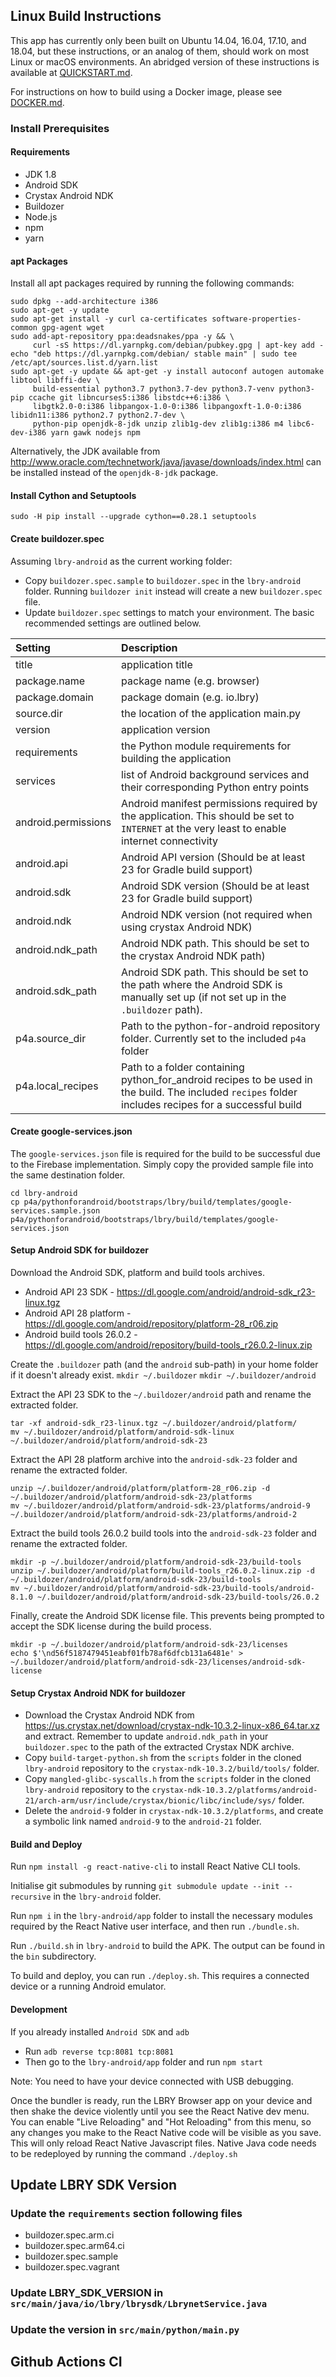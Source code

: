 ## Linux Build Instructions

This app has currently only been built on Ubuntu 14.04, 16.04, 17.10, and 18.04, but these instructions, or an analog of them, should work on most Linux or macOS environments. An abridged version of these instructions is available at [QUICKSTART.md](QUICKSTART.md).

For instructions on how to build using a Docker image, please see [DOCKER.md](DOCKER.md).

### Install Prerequisites

#### Requirements
* JDK 1.8
* Android SDK
* Crystax Android NDK
* Buildozer
* Node.js
* npm
* yarn

#### apt Packages
Install all apt packages required by running the following commands:
```
sudo dpkg --add-architecture i386
sudo apt-get -y update
sudo apt-get install -y curl ca-certificates software-properties-common gpg-agent wget
sudo add-apt-repository ppa:deadsnakes/ppa -y && \
     curl -sS https://dl.yarnpkg.com/debian/pubkey.gpg | apt-key add -
echo "deb https://dl.yarnpkg.com/debian/ stable main" | sudo tee /etc/apt/sources.list.d/yarn.list
sudo apt-get -y update && apt-get -y install autoconf autogen automake libtool libffi-dev \
     build-essential python3.7 python3.7-dev python3.7-venv python3-pip ccache git libncurses5:i386 libstdc++6:i386 \
     libgtk2.0-0:i386 libpangox-1.0-0:i386 libpangoxft-1.0-0:i386 libidn11:i386 python2.7 python2.7-dev \
     python-pip openjdk-8-jdk unzip zlib1g-dev zlib1g:i386 m4 libc6-dev-i386 yarn gawk nodejs npm
```
Alternatively, the JDK available from http://www.oracle.com/technetwork/java/javase/downloads/index.html can be installed instead of the `openjdk-8-jdk` package.

#### Install Cython and Setuptools
```
sudo -H pip install --upgrade cython==0.28.1 setuptools
```

#### Create buildozer.spec
Assuming `lbry-android` as the current working folder:
* Copy `buildozer.spec.sample` to `buildozer.spec` in the `lbry-android` folder. Running `buildozer init` instead will create a new `buildozer.spec` file.
* Update `buildozer.spec` settings to match your environment. The basic recommended settings are outlined below.


| Setting             | Description                  |
|:------------------- |:-----------------------------|
| title               | application title            |
| package.name        | package name (e.g. browser)   |
| package.domain      | package domain (e.g. io.lbry) |
| source.dir          | the location of the application main.py |
| version             | application version          |
| requirements        | the Python module requirements for building the application |
| services            | list of Android background services and their corresponding Python entry points |
| android.permissions | Android manifest permissions required by the application. This should be set to `INTERNET` at the very least to enable internet connectivity |
| android.api         | Android API version (Should be at least 23 for Gradle build support) |
| android.sdk         | Android SDK version (Should be at least 23 for Gradle build support) |
| android.ndk         | Android NDK version (not required when using crystax Android NDK) |
| android.ndk_path    | Android NDK path. This should be set to the crystax Android NDK path) |
| android.sdk_path    | Android SDK path. This should be set to the path where the Android SDK is manually set up (if not set up in the `.buildozer` path). |
| p4a.source_dir      | Path to the python-for-android repository folder. Currently set to the included `p4a` folder |
| p4a.local_recipes   | Path to a folder containing python_for_android recipes to be used in the build. The included `recipes` folder includes recipes for a successful build |

#### Create google-services.json
The `google-services.json` file is required for the build to be successful due to the Firebase implementation. Simply copy the provided sample file into the same destination folder.
```
cd lbry-android
cp p4a/pythonforandroid/bootstraps/lbry/build/templates/google-services.sample.json p4a/pythonforandroid/bootstraps/lbry/build/templates/google-services.json
```

#### Setup Android SDK for buildozer
Download the Android SDK, platform and build tools archives.
* Android API 23 SDK - https://dl.google.com/android/android-sdk_r23-linux.tgz
* Android API 28 platform - https://dl.google.com/android/repository/platform-28_r06.zip
* Android build tools 26.0.2 - https://dl.google.com/android/repository/build-tools_r26.0.2-linux.zip

Create the `.buildozer` path (and the `android` sub-path) in your home folder if it doesn't already exist.
`mkdir ~/.buildozer`
`mkdir ~/.buildozer/android`

Extract the API 23 SDK to the `~/.buildozer/android` path and rename the extracted folder.
```
tar -xf android-sdk_r23-linux.tgz ~/.buildozer/android/platform/
mv ~/.buildozer/android/platform/android-sdk-linux ~/.buildozer/android/platform/android-sdk-23
```

Extract the API 28 platform archive into the `android-sdk-23` folder and rename the extracted folder.
```
unzip ~/.buildozer/android/platform/platform-28_r06.zip -d ~/.buildozer/android/platform/android-sdk-23/platforms
mv ~/.buildozer/android/platform/android-sdk-23/platforms/android-9 ~/.buildozer/android/platform/android-sdk-23/platforms/android-2
```

Extract the build tools 26.0.2 build tools into the `android-sdk-23` folder and rename the extracted folder.
```
mkdir -p ~/.buildozer/android/platform/android-sdk-23/build-tools
unzip ~/.buildozer/android/platform/build-tools_r26.0.2-linux.zip -d ~/.buildozer/android/platform/android-sdk-23/build-tools
mv ~/.buildozer/android/platform/android-sdk-23/build-tools/android-8.1.0 ~/.buildozer/android/platform/android-sdk-23/build-tools/26.0.2
```

Finally, create the Android SDK license file. This prevents being prompted to accept the SDK license during the build process.
```
mkdir -p ~/.buildozer/android/platform/android-sdk-23/licenses
echo $'\nd56f5187479451eabf01fb78af6dfcb131a6481e' > ~/.buildozer/android/platform/android-sdk-23/licenses/android-sdk-license
```

#### Setup Crystax Android NDK for buildozer
* Download the Crystax Android NDK from https://us.crystax.net/download/crystax-ndk-10.3.2-linux-x86_64.tar.xz and extract. Remember to update `android.ndk_path` in your `buildozer.spec` to the path of the extracted Crystax NDK archive.
* Copy `build-target-python.sh` from the `scripts` folder in the cloned `lbry-android` repository to the `crystax-ndk-10.3.2/build/tools/` folder.
* Copy `mangled-glibc-syscalls.h` from the `scripts` folder in the cloned `lbry-android` repository to the `crystax-ndk-10.3.2/platforms/android-21/arch-arm/usr/include/crystax/bionic/libc/include/sys/` folder.
* Delete the `android-9` folder in `crystax-ndk-10.3.2/platforms`, and create a symbolic link named `android-9` to the `android-21` folder.

#### Build and Deploy
Run `npm install -g react-native-cli` to install React Native CLI tools.

Initialise git submodules by running `git submodule update --init --recursive` in the `lbry-android` folder.

Run `npm i` in the `lbry-android/app` folder to install the necessary modules required by the React Native user interface, and then run `./bundle.sh`.

Run `./build.sh` in `lbry-android` to build the APK. The output can be found in the `bin` subdirectory.

To build and deploy, you can run `./deploy.sh`. This requires a connected device or a running Android emulator.

#### Development
If you already installed `Android SDK` and `adb`

* Run `adb reverse tcp:8081 tcp:8081`
* Then go to the `lbry-android/app` folder and run `npm start`

Note: You need to have your device connected with USB debugging.

Once the bundler is ready, run the LBRY Browser app on your device and then shake the device violently until you see the React Native dev menu. You can enable "Live Reloading" and "Hot Reloading" from this menu, so any changes you make to the React Native code will be visible as you save. This will only reload React Native Javascript files. Native Java code needs to be redeployed by running the command `./deploy.sh`

## Update LBRY SDK Version

### Update the `requirements` section following files
* buildozer.spec.arm.ci
* buildozer.spec.arm64.ci
* buildozer.spec.sample
* buildozer.spec.vagrant

### Update LBRY_SDK_VERSION in `src/main/java/io/lbry/lbrysdk/LbrynetService.java` 

### Update the version in `src/main/python/main.py`

## Github Actions CI